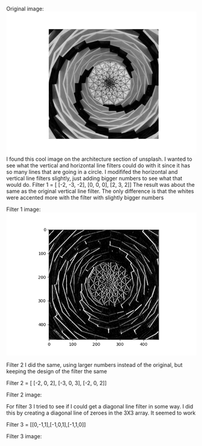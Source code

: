 Original image: 
![og_imgfr](og_imgfr.png)
I found this cool image on the architecture section of unsplash. I wanted to see what the vertical and horizontal line filters could do with it since it has so many lines that are going in a circle. I modififed the horizontal and vertical line filters slightly, just adding bigger numbers to see what that would do.
Filter 1 = [ [-2, -3, -2], [0, 0, 0], [2, 3, 2]]
The result was about the same as the original vertical line filter. The only difference is that the whites were accented more with the filter with slightly bigger numbers

Filter 1 image:
![vert_img](vert_img.png)

Filter 2 I did the same, using larger numbers instead of the original, but keeping the design of the filter the same

Filter 2 = [ [-2, 0, 2], [-3, 0, 3], [-2, 0, 2]]

Filter 2 image:


For filter 3 I tried to see if I could get a diagonal line filter in some way. I did this by creating a diagonal line of zeroes in the 3X3 array. It seemed to work

Filter 3 = [[0,-1,1],[-1,0,1],[-1,1,0]]

Filter 3 image:
